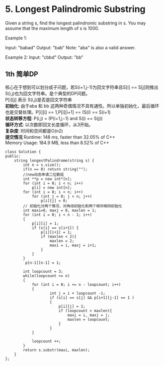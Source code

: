 # 5. Longest Palindromic Substring
Given a string s, find the longest palindromic substring in s. You may assume that the maximum length of s is 1000.

Example 1:

Input: "babad"
Output: "bab"
Note: "aba" is also a valid answer.  

Example 2:
Input: "cbbd"
Output: "bb"

## 1th  简单DP
核心在于想到可以划分成子问题，若S(i+1,j-1)为回文字符串且S[i] == S[j]则推出S(i,j)也为回文字符串。是个典型的DP问题。  
P[i][j] 表示 S(i,j)是否是回文字符串   
**初始化**: 由于aba 和 bb 这两种奇偶情况不具有通性。所以单独初始化，最后循环也是交替处理。P[i][i] == 1,P[i][i+1] == (S(i) == S(i+1)  
**状态转移方程**: P(i,j) = (P(i+1,j−1) and S(i) == S(j))  
**循环方式**: 以次数即回文长度循环，从3开始。  
**复杂度**: 时间和空间都是O(n2)  
**提交情况**
Runtime: 148 ms, faster than 32.05% of C++  
Memory Usage: 184.9 MB, less than 8.52% of C++ 

```
class Solution {
public:
    string longestPalindrome(string s) {
        int n = s.size();
        if(n == 0) return string("");
        //new动态申请二位数组
        int **p = new int*[n];
        for (int i = 0; i < n; i++)
            p[i] = new int[n];
        for (int i = 0; i < n; i++)
            for (int j = 0; j < n; j++)
                p[i][j] = 0;
        // 初始化分两个情况，对角线初始化和两个相邻相同初始化      
        int maxi=0, maxj = 0, maxlen = 1;
        for (int i = 0; i < n - 1; i++) 
        {
            p[i][i] = 1;
            if (s[i] == s[i+1]) {
                p[i][i+1] = 1;
                if (maxlen < 2){
                    maxlen = 2;
                    maxi = i, maxj = i+1;
                }
            }
        }
         p[n-1][n-1] = 1;
        
        int loopcount = 3; 
        while(loopcount <= n)
        {
            for (int i = 0; i <= n - loopcount; i++)
            {
                    int j = i + loopcount -1;     
                    if (s[i] == s[j] && p[i+1][j-1] == 1 )
                    {
                        p[i][j] = 1; 
                        if (loopcount > maxlen){
                            maxi = i, maxj = j;
                            maxlen = loopcount;
                        }
                    }
            }

            loopcount ++;
        }
        return s.substr(maxi, maxlen);
    }
};
```